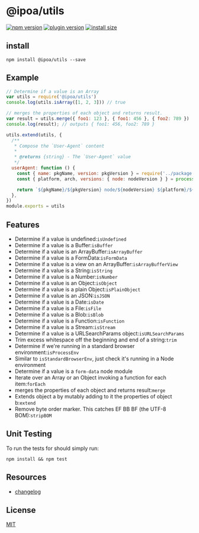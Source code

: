 # @ipoa/utils

[![npm version](https://img.shields.io/npm/v/@ipoa/utils.svg?style=flat-square)](https://www.npmjs.org/package/@ipoa/utils)
[![plugin version](https://shields.io/badge/@ipoa/utils-v0.0.5-blue)](https://www.npmjs.org/package/@ipoa/utils)
[![install size](https://packagephobia.com/badge?p=@ipoa/utils)](https://packagephobia.com/result?p=@ipoa/utils)

## install

```shell
npm install @ipoa/utils --save
```

## Example

```javascript
// Determine if a value is an Array
var utils = require('@ipoa/utils')
console.log(utils.isArray([1, 2, 3])) // true

// merges the properties of each object and returns result. 
var result = utils.merge({ foo1: 123 }, { foo1: 456 }, { foo2: 789 })
console.log(result); // outputs { foo1: 456, foo2: 789 }

utils.extend(utils, {
  /**
   * Compose the `User-Agent` content
   *
   * @returns {string} - The `User-Agent` value
   */
  userAgent: function () {
    const { name: pkgName, version: pkgVersion } = require('../package.json')
    const { platform, arch, versions: { node: nodeVersion } } = process

    return `${pkgName}/${pkgVersion} node/${nodeVersion} ${platform}/${arch}`
  },
})
module.exports = utils
```

## Features

- Determine if a value is undefined:`isUndefined`
- Determine if a value is a Buffer:`isBuffer`
- Determine if a value is an ArrayBuffer:`isArrayBuffer`
- Determine if a value is a FormData:`isFormData`
- Determine if a value is a view on an ArrayBuffer:`isArrayBufferView`
- Determine if a value is a String:`isString`
- Determine if a value is a Number:`isNumber`
- Determine if a value is an Object:`isObject`
- Determine if a value is a plain Object:`isPlainObject`
- Determine if a value is an JSON:`isJSON`
- Determine if a value is a Date:`isDate`
- Determine if a value is a File:`isFile`
- Determine if a value is a Blob:`isBlob`
- Determine if a value is a Function:`isFunction`
- Determine if a value is a Stream:`isStream`
- Determine if a value is a URLSearchParams object:`isURLSearchParams`
- Trim excess whitespace off the beginning and end of a string:`trim`
- Determine if we're running in a standard browser environment:`isProcessEnv`
- Similar to `isStandardBrowserEnv`, just check it's running in a Node environment
- Determine if a value is a `form-data` node module
- Iterate over an Array or an Object invoking a function for each item:`forEach`
- merges the properties of each object and returns result:`merge`
- Extends object a by mutably adding to it the properties of object b:`extend`
- Remove byte order marker. This catches EF BB BF (the UTF-8 BOM):`stripBOM`

## Unit Testing

To run the tests for should simply run:

```shell
npm install && npm test
```

## Resources

- [changelog](./README.md)

## License

[MIT](./LICENSE)
